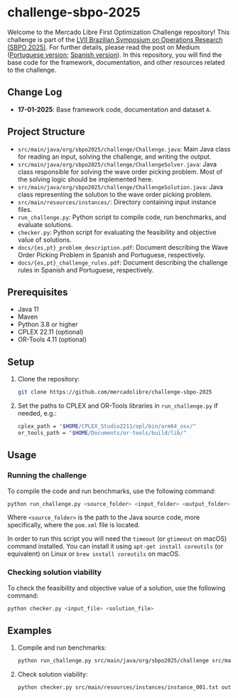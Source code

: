 # challenge-sbpo-2025

Welcome to the Mercado Libre First Optimization Challenge repository! This challenge is part of the [LVII Brazilian Symposium on Operations Research (SBPO 2025)](https://sbpo2025.galoa.com.br/sbpo-2025/page/5407-home). For further details, please read the post on Medium ([Portuguese version](https://medium.com/mercadolibre-tech/desafio-mercado-livre-de-otimiza%C3%A7%C3%A3o-3a4009607ee3); [Spanish version](https://medium.com/mercadolibre-tech/primer-desaf%C3%ADo-mercado-libre-de-optimizaci%C3%B3n-e8dad236054c)).
In this repository, you will find the base code for the framework, documentation, and other resources related to the challenge.

## Change Log

- **17-01-2025**: Base framework code, documentation and dataset `A`.

## Project Structure

- `src/main/java/org/sbpo2025/challenge/Challenge.java`: Main Java class for reading an input, solving the challenge, and writing the output.
- `src/main/java/org/sbpo2025/challenge/ChallengeSolver.java`: Java class responsible for solving the wave order picking problem. Most of the solving logic should be implemented here.
- `src/main/java/org/sbpo2025/challenge/ChallengeSolution.java`: Java class representing the solution to the wave order picking problem.
- `src/main/resources/instances/`: Directory containing input instance files.
- `run_challenge.py`: Python script to compile code, run benchmarks, and evaluate solutions.
- `checker.py`: Python script for evaluating the feasibility and objective value of solutions.
- `docs/{es,pt}_problem_description.pdf`: Document describing the Wave Order Picking Problem in Spanish and Portuguese, respectively.
- `docs/{es,pt}_challenge_rules.pdf`: Document describing the challenge rules in Spanish and Portuguese, respectively.

## Prerequisites

- Java 11
- Maven
- Python 3.8 or higher
- CPLEX 22.11 (optional)
- OR-Tools 4.11 (optional)

## Setup

1. Clone the repository:
    ```sh
    git clone https://github.com/mercadolibre/challenge-sbpo-2025
    ```
2. Set the paths to CPLEX and OR-Tools libraries in `run_challenge.py` if needed, e.g.:
    ```sh
    cplex_path = "$HOME/CPLEX_Studio2211/opl/bin/arm64_osx/"
    or_tools_path = "$HOME/Documents/or-tools/build/lib/"
    ```

## Usage

### Running the challenge

To compile the code and run benchmarks, use the following command:
```sh
python run_challenge.py <source_folder> <input_folder> <output_folder>
```
Where `<source_folder>` is the path to the Java source code, more specifically, where the `pom.xml` file is located.

In order to run this script you will need the `timeout` (or `gtimeout` on macOS) command installed. You can install it using `apt-get install coreutils` (or equivalent) on Linux or `brew install coreutils` on macOS.

### Checking solution viability

To check the feasibility and objective value of a solution, use the following command:
```sh
python checker.py <input_file> <solution_file>
```

## Examples

1. Compile and run benchmarks:
    ```sh
    python run_challenge.py src/main/java/org/sbpo2025/challenge src/main/resources/instances output
    ```
   
2. Check solution viability:
    ```sh
    python checker.py src/main/resources/instances/instance_001.txt output/instance_001.txt
    ```
